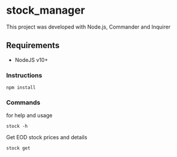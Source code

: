 # stock_manager

This project was developed with Node.js, Commander and Inquirer

## Requirements

- NodeJS v10+

### Instructions
```
npm install
```

### Commands
for help and usage
```
stock -h
```
Get EOD stock prices and details
```
stock get
```



